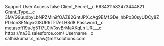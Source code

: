 <?xml version="1.0" encoding="UTF-8"?>
<CustomMetadata xmlns="http://soap.sforce.com/2006/04/metadata" xmlns:xsi="http://www.w3.org/2001/XMLSchema-instance" xmlns:xsd="http://www.w3.org/2001/XMLSchema">
    <label>Support User Access</label>
    <protected>false</protected>
    <values>
        <field>Client_Secret__c</field>
        <value xsi:type="xsd:string">6634311582473444821</value>
    </values>
    <values>
        <field>Grant_Type__c</field>
        <value xsi:type="xsd:string">3MVG9uudbyLbNPZMln9fOAZ82GntJPX.cAg9BMf.GDe_hbPo30syUDCy8ZPL6onSENqyxGISUR6TRI7eLHSd8</value>
    </values>
    <values>
        <field>Password__c</field>
        <value xsi:type="xsd:string">metasoft19uJg5Ti7L0jV3svBrMaXKqLh</value>
    </values>
    <values>
        <field>URL__c</field>
        <value xsi:type="xsd:string">https://na30.salesforce.com/</value>
    </values>
    <values>
        <field>Username__c</field>
        <value xsi:type="xsd:string">sathiskumar.s_maw@mstsolutions.com</value>
    </values>
</CustomMetadata>

